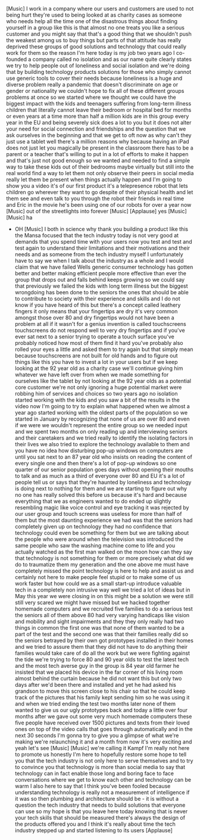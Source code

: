 
[Music]
I work in a company where our users and
customers are used to not being hurt
they&#39;re used to being looked at as
charity cases as someone who needs help
all the time one of the disastrous
things about finding yourself in a group
like this is that almost no one treats
you like a serious customer and you
might say that that&#39;s a good thing that
we shouldn&#39;t push the weakest among us
to buy things but parts of that attitude
has really deprived these groups of good
solutions and technology that could
really work for them so the reason I&#39;m
here today is my job two years ago I
co-founded a company called no isolation
and as our name quite clearly states we
try to help people out of loneliness and
social isolation and we&#39;re doing that by
building technology products solutions
for those who simply cannot use generic
tools to cover their needs because
loneliness is a huge and diverse problem
really a pandemic that doesn&#39;t
discriminate on age or gender or
nationality
we couldn&#39;t hope to fix all of these
different groups problems at once so we
started where we thought we could have
the biggest impact with the kids and
teenagers suffering from long-term
illness children that literally cannot
leave their bedroom or hospital bed for
months or even years at a time more than
half a million kids are in this group
every year in the EU and being severely
sick does a lot to you but it does not
alter your need for social connection
and friendships and the question that we
ask ourselves in the beginning and that
we get to oft now as why can&#39;t they just
use a tablet well there&#39;s a million
reasons why because having an iPad does
not just let you magically be present in
the classroom there
has to be a parent or a teacher that&#39;s
willing to put in a lot of efforts to
make it happen and that&#39;s just not good
enough so we wanted and needed to find a
simple way to take these kids out of
their bedrooms maybe virtually but still
into the real world
find a way to let them not only observe
their peers in social media really let
them be present when things actually
happen and I&#39;m going to show you a video
it&#39;s of our first product it&#39;s a
telepresence robot that lets children go
wherever they want to go despite of
their physical health and let them see
and even talk to you through the robot
their friends in real time and Eric in
the movie he&#39;s been using one of our
robots for over a year now
[Music]
out of the streetlights into forever
[Music]
[Applause]
yes
[Music]
[Music]
ha
- OH
[Music]
I both in science why
thank you building a product like this
the Mansa focused that the tech industry
today is not very good at demands that
you spend time with your users
now you test and test and test again to
understand their limitations and their
motivations and their needs and as
someone from the tech industry myself I
unfortunately have to say we when I talk
about the industry as a whole and I
would claim that we have failed Wells
generic consumer technology has gotten
better and better
making efficient people more effective
than ever
the group that drops out and falls
behind keeps growing so we could say
that previously we failed the kids with
long term illness but the biggest
wrongdoing has been done to the seniors
the ones that should be able to
contribute to society with their
experience and skills and I do not know
if you have heard of this but there&#39;s a
concept called leathery fingers it only
means that your fingertips are dry it&#39;s
very common amongst those over 80 and
dry fingertips would not have been a
problem at all
if it wasn&#39;t for a genius invention is
called touchscreens touchscreens do not
respond well to very dry fingertips and
if you&#39;ve ever sat next to a senior
trying to operate a touch surface you&#39;ve
probably noticed how most of them find
it hard you&#39;ve probably also rolled your
eyes a little and asked them to try
again but that simply mean because
touchscreens are not built for old hands
and to figure out things like this you
have to invest a lot in your users but
if we keep looking at the 92 year old as
a charity case we&#39;ll continue giving him
whatever we have left over from when we
made something for ourselves like the
tablet by not looking at the 92 year
olds as a potential core customer we&#39;re
not only ignoring a huge potential
market were robbing him of services and
choices
so two years ago no isolation started
working with the kids and you saw a bit
of the results in the video now I&#39;m
going to try to explain what happened
when we almost a year ago started
working with the oldest parts of the
population so we started in January by
recognizing that none of us are over 80
and even if we were we wouldn&#39;t
represent the entire group so we needed
input and we spent two months on only
reading up and interviewing seniors and
their caretakers and we tried really to
identify the isolating factors in their
lives we also tried to explore the
technology available to them and you
have no idea how disturbing pop-up
windows on computers are until you sat
next to an 87 year old who insists on
reading the content of every single one
and then there&#39;s a lot of pop-up windows
so one quarter of our senior population
goes days without opening their mouths
to talk and as much as a third of
everyone over 80 and EU it&#39;s a lot of
people tell us or says that they&#39;re
haunted by loneliness and technology is
doing next to nothing for them and we
are starting to figure out why no one
has really solved this before us because
it&#39;s hard and because everything that we
as engineers wanted to do ended up
slightly resembling magic like voice
control and eye tracking it was rejected
by our user group and touch screens was
useless for more than half of them but
the most daunting experience we had was
that the seniors had completely given up
on technology they had no confidence
that technology could even be something
for them but we are talking about the
people who were around when the
television was introduced the same
people who saw the washing machine come
to life and you actually watched as the
first man walked on the moon how can
they say that technology is not
something for
them or more precisely what did we do to
traumatize them my generation and the
one above me must have completely missed
the point technology is here to help and
assist us and certainly not here to make
people feel stupid or to make some of us
work faster but how could we as a small
start-up introduce valuable tech in a
completely non intrusive way well we
tried a lot of ideas but in May this
year we were closing in on this might be
a solution we were still still very
scared we might have missed but we
hacked together
homemade computers and we recruited five
families to do a serious test the
seniors all of them above 80 had very
varying handicaps like vision and
mobility and sight impairments and they
they only really had two things in
common the first one was that none of
them wanted to be a part of the test and
the second one was that their families
really did so the seniors betrayed by
their own got prototypes installed in
their homes and we tried to assure them
that they did not have to do anything
their families would take care of do all
the work but we were fighting against
the tide we&#39;re trying to force 80 and 90
year olds to test the latest tech and
the most tech averse guy in the group is
84 year old farmer he insisted that we
placed his device in the far corner of
his living room almost behind the
curtain because he did not want this but
only two days after we&#39;d been there and
installed and yet he had asked his
grandson to move this screen close to
his chair so that he could keep track of
the pictures that his family kept
sending him so he was using it and when
we tried ending the test two months
later
none of them wanted to give us our ugly
prototypes back
and today a little over four months
after we gave out some very much
homemade computers these five people
have received over 1500 pictures and
texts from their loved ones on top of
the video calls that goes through
automatically and in the next 30 seconds
I&#39;m gonna try to give you a glimpse of
what we&#39;re making we&#39;re relaunching it
and a month from now it&#39;s very exciting
and yeah let&#39;s see
[Music]
[Music]
we&#39;re calling it Kampf
I&#39;m really not here to promote us
honestly I&#39;m here to hopefully restore
some hope to tell you that the tech
industry is not only here to serve
themselves and to try to convince you
that technology is more than social
media to say that technology can in fact
enable those long and boring face to
face conversations where we get to know
each other and technology can be warm I
also here to say that I think you&#39;ve
been fooled because understanding
technology is really not a measurement
of intelligence if it was so then
plumbing and architecture should be - it
is without a question the tech industry
that needs to build solutions that
everyone can use so my hope is that you
leave here today knowing that is never
your tech skills that should be measured
there&#39;s always the design of the
products offered you and I think it&#39;s
really about time the tech industry
stepped up and started listening to its
users
[Applause]
